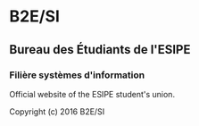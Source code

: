 # B2E/SI
## Bureau des Étudiants de l'ESIPE
### Filière systèmes d'information

Official website of the ESIPE student's union.

Copyright (c) 2016 B2E/SI
